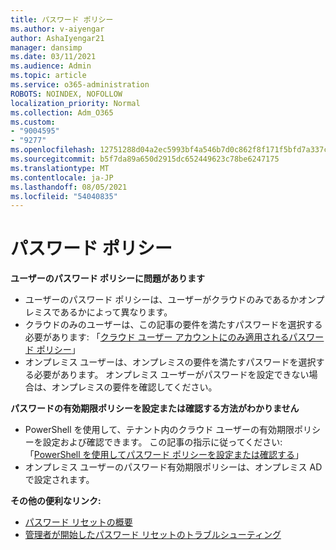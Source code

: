 ```yaml
---
title: パスワード ポリシー
ms.author: v-aiyengar
author: AshaIyengar21
manager: dansimp
ms.date: 03/11/2021
ms.audience: Admin
ms.topic: article
ms.service: o365-administration
ROBOTS: NOINDEX, NOFOLLOW
localization_priority: Normal
ms.collection: Adm_O365
ms.custom:
- "9004595"
- "9277"
ms.openlocfilehash: 12751288d04a2ec5993bf4a546b7d0c862f8f171f5bfd7a337cb79cb95792056
ms.sourcegitcommit: b5f7da89a650d2915dc652449623c78be6247175
ms.translationtype: MT
ms.contentlocale: ja-JP
ms.lasthandoff: 08/05/2021
ms.locfileid: "54040835"
---
```

# <a name="password-policies"></a>パスワード ポリシー

**ユーザーのパスワード ポリシーに問題があります**

- ユーザーのパスワード ポリシーは、ユーザーがクラウドのみであるかオンプレミスであるかによって異なります。
- クラウドのみのユーザーは、この記事の要件を満たすパスワードを選択する必要があります: 「[クラウド ユーザー アカウントにのみ適用されるパスワード ポリシー](https://docs.microsoft.com/azure/active-directory/authentication/concept-sspr-policy?WT.mc_id=Portal-Microsoft_Azure_Support#password-policies-that-only-apply-to-cloud-user-accounts)」
- オンプレミス ユーザーは、オンプレミスの要件を満たすパスワードを選択する必要があります。 オンプレミス ユーザーがパスワードを設定できない場合は、オンプレミスの要件を確認してください。

**パスワードの有効期限ポリシーを設定または確認する方法がわかりません**

- PowerShell を使用して、テナント内のクラウド ユーザーの有効期限ポリシーを設定および確認できます。 この記事の指示に従ってください: 「[PowerShell を使用してパスワード ポリシーを設定または確認する](https://docs.microsoft.com/azure/active-directory/authentication/concept-sspr-policy?WT.mc_id=Portal-Microsoft_Azure_Support#set-or-check-the-password-policies-by-using-powershell)」
- オンプレミス ユーザーのパスワード有効期限ポリシーは、オンプレミス AD で設定されます。

**その他の便利なリンク:**
- [パスワード リセットの概要](https://docs.microsoft.com/azure/active-directory/authentication/concept-sspr-policy?WT.mc_id=Portal-Microsoft_Azure_Support#set-or-check-the-password-policies-by-using-powershell)
- [管理者が開始したパスワード リセットのトラブルシューティング](https://docs.microsoft.com/azure/active-directory/active-directory-passwords-troubleshoot?WT.mc_id=Portal-Microsoft_Azure_Support#troubleshoot-the-password-reset-portal)
